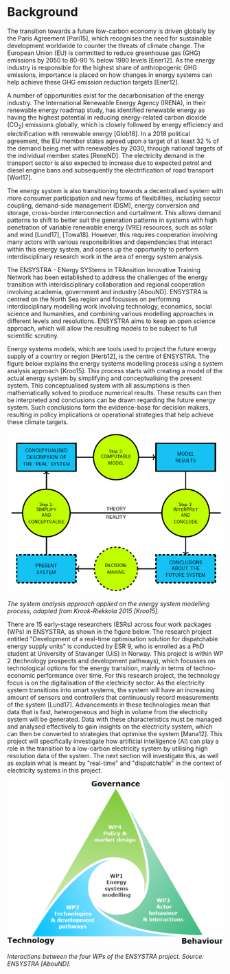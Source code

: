 <!-- 
- [Background](#Background)
 -->

# Background

The transition towards a future low-carbon economy is driven globally by the Paris Agreement [Pari15], which recognises the need for sustainable development worldwide to counter the threats of climate change. The European Union (EU) is committed to reduce greenhouse gas (GHG) emissions by 2050 to 80-90 % below 1990 levels [Ener12]. As the energy industry is responsible for the highest share of anthropogenic GHG emissions, importance is placed on how changes in energy systems can help achieve these GHG emission reduction targets [Ener12]. 

A number of opportunities exist for the decarbonisation of the energy industry. The International Renewable Energy Agency (IRENA), in their renewable energy roadmap study, has identified renewable energy as having the highest potential in reducing energy-related carbon dioxide (CO<sub>2</sub>) emissions globally, which is closely followed by energy efficiency and electrification with renewable energy [Glob18]. In a 2018 political agreement, the EU member states agreed upon a target of at least 32 % of the demand being met with renewables by 2030, through national targets of the individual member states [ReneND]. The electricity demand in the transport sector is also expected to increase due to expected petrol and diesel engine bans and subsequently the electrification of road transport [Worl17].

The energy system is also transitioning towards a decentralised system with more consumer participation and new forms of flexibilities, including sector coupling, demand-side management (DSM), energy conversion and storage, cross-border interconnection and curtailment. This allows demand patterns to shift to better suit the generation patterns in systems with high penetration of variable renewable energy (VRE) resources, such as solar and wind [Lund17], [Towa18]. However, this requires cooperation involving many actors with various responsibilities and dependencies that interact within this energy system, and opens up the opportunity to perform interdisciplinary research work in the area of energy system analysis.

The ENSYSTRA - ENergy SYStems in TRAnsition Innovative Training Network has been established to address the challenges of the energy transition with interdisciplinary collaboration and regional cooperation involving academia, government and industry [AbouND]. ENSYSTRA is centred on the North Sea region and focusses on performing interdisciplinary modelling work involving technology, economics, social science and humanities, and combining various modelling approaches in different levels and resolutions. ENSYSTRA aims to keep an open science approach, which will allow the resulting models to be subject to full scientific scrutiny.

Energy systems models, which are tools used to project the future energy supply of a country or region [Herb12], is the centre of ENSYSTRA. The figure below explains the energy systems modelling process using a system analysis approach [Kroo15]. This process starts with creating a model of the actual energy system by simplifying and conceptualising the present system. This conceptualised system with all assumptions is then mathematically solved to produce numerical results. These results can then be interpreted and conclusions can be drawn regarding the future energy system. Such conclusions form the evidence-base for decision makers, resulting in policy implications or operational strategies that help achieve these climate targets. 

![The system analysis approach applied on the energy system modelling process, adapted from Krook-Riekkola 2015 [Kroo15].](images/system-analysis.png)

*The system analysis approach applied on the energy system modelling process, adapted from Krook-Riekkola 2015 [Kroo15].*

There are 15 early-stage researchers (ESRs) across four work packages (WPs) in ENSYSTRA, as shown in the figure below. The research project entitled "Development of a real-time optimisation solution for dispatchable energy supply units" is conducted by ESR 9, who is enrolled as a PhD student at University of Stavanger (UiS) in Norway. This project is within WP 2 (technology prospects and development pathways), which focusses on technological options for the energy transition, mainly in terms of techno-economic performance over time. For this research project, the technology focus is on the digitalisation of the electricity sector. As the electricity system transitions into smart systems, the system will have an increasing amount of sensors and controllers that continuously record measurements of the system [Lund17]. Advancements in these technologies mean that data that is fast, heterogeneous and high in volume from the electricity system will be generated. Data with these characteristics must be managed and analysed effectively to gain insights on the electricity system, which can then be converted to strategies that optimise the system [Mana12]. This project will specifically investigate how artificial intelligence (AI) can play a role in the transition to a low-carbon electricity system by utilising high resolution data of the system. The next section will investigate this, as well as explain what is meant by "real-time" and "dispatchable" in the context of electricity systems in this project.

![Interactions between the four WPs of the ENSYSTRA project. Source: ENSYSTRA [AbouND].](images/wp.png)

*Interactions between the four WPs of the ENSYSTRA project. Source: ENSYSTRA [AbouND].*
